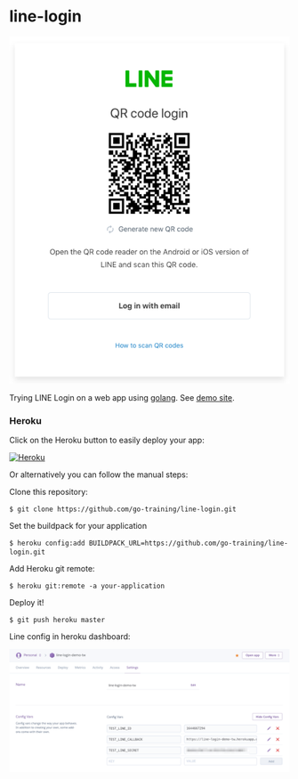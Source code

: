 # line-login

<img src="./images/login-with-qrcode.png" />

Trying LINE Login on a web app using [golang](https://golang.org). See [demo site](https://line-login-demo-tw.herokuapp.com/).

### Heroku

Click on the Heroku button to easily deploy your app:

[![Heroku](https://www.herokucdn.com/deploy/button.png)](https://heroku.com/deploy)

Or alternatively you can follow the manual steps:

Clone this repository:

```
$ git clone https://github.com/go-training/line-login.git
```

Set the buildpack for your application

```
$ heroku config:add BUILDPACK_URL=https://github.com/go-training/line-login.git
```

Add Heroku git remote:

```
$ heroku git:remote -a your-application
```

Deploy it!

```
$ git push heroku master
```

Line config in heroku dashboard:

<img src="./images/line-config.png">
